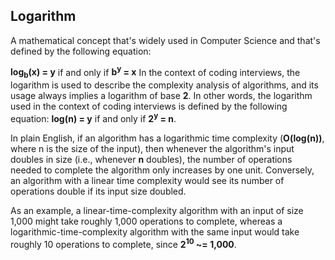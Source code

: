 ## Logarithm

A mathematical concept that's widely used in Computer Science and that's defined by the following equation:

<b>log<sub>b</sub>(x) = y</b> if and only if <b>b<sup>y</sup> = x</b>
In the context of coding interviews, the logarithm is used to describe the complexity analysis of algorithms, and
its usage always implies a logarithm of base <b>2</b>. In other words, the logarithm used in the context of coding
interviews is defined by the following equation:
<b>log(n) = y</b> if and only if <b>2<sup>y</sup> = n</b>.

In plain English, if an algorithm has a logarithmic time complexity (<b>O(log(n))</b>, where n is the size of the
input), then whenever the algorithm's input doubles in size (i.e., whenever <b>n</b> doubles), the number of
operations needed to
complete the algorithm only increases by one unit. Conversely, an algorithm with a linear time complexity would
see its number of operations double if its input size doubled.

As an example, a linear-time-complexity algorithm with an input of size 1,000 might take roughly 1,000 operations to
complete, whereas a logarithmic-time-complexity algorithm with the same input would take roughly 10 operations to
complete, since <b>2<sup>10</sup> ~= 1,000</b>.
